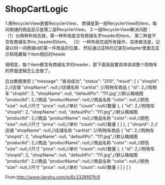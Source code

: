 # ShopCartLogic
1.用RecyclerView嵌套RecyclerView，
商铺是第一层RecyclerView的item，每间商铺的商品显示是第二层RecyclerView。
2.一层RecyclerView解决问题：
（1）分两种布局去做，第一种布局是含有商铺名字header的item，
第二种是不含有商铺名字no_header的item。
（2）一种布局完成所有操作，具体做法是，记录以同一间商铺id的第一件商品的位置，
然后通过这样的记录在adapter里面去显示和隐藏每个item相应的heade

很明显，每个item都含有商铺名字的header，那下面我就要具体讲讲整个购物车的界面逻辑怎么去做了。

后台数据类型
{
 "message": "查询成功",
 "status": "200",
 "result": [
      {
      "shopId": 2,//店铺
      "shopName": null,//店铺名称
      "cartlist": [//购物车商品
        {
          "id": 2,//购物车
          "shopId": 2,
          "shopName": null,
          "defaultPic": "111.jpg",//默认略缩图
          "productId": 2,//商品
          "productName": null,//商品名称
          "color": null,//颜色
          "size": null,//尺寸
          "price": null,//单价
          "count": null//数量
        },
        {
          "id": 2,//购物车
          "shopId": 2,
          "shopName": null,
          "defaultPic": "111.jpg",//默认略缩图
          "productId": 2,//商品
          "productName": null,//商品名称
          "color": null,//颜色
          "size": null,//尺寸
          "price": null,//单价
          "count": null//数量
        }
      ]
    },
    {
      "shopId": 2,//店铺
      "shopName": null,//店铺名称
      "cartlist": [//购物车商品
        {
          "id": 2,//购物车
          "shopId": 2,
          "shopName": null,
          "defaultPic": "111.jpg",//默认略缩图
          "productId": 2,//商品
          "productName": null,//商品名称
          "color": null,//颜色
          "size": null,//尺寸
          "price": null,//单价
          "count": null//数量
        },
        {
          "id": 2,//购物车
          "shopId": 2,
          "shopName": null,
          "defaultPic": "111.jpg",//默认略缩图
          "productId": 2,//商品
          "productName": null,//商品名称
          "color": null,//颜色
          "size": null,//尺寸
          "price": null,//单价
          "count": null//数量
        }
      ]
    }
  ]
}

From:http://www.jianshu.com/p/6c3328f87fc9
